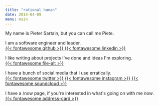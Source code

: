 ```yaml
---
title: "rational human"
date: 2014-04-09
menu: main
---
```


My name is Pieter Sartain, but you can call me Piete.

I am a software engineer and leader.<br />
[{{< fontawesome github >}}](https://github.com/pietersartain) [{{< fontawesome linkedin >}}](https://www.linkedin.com/in/pietersartain)

I like writing about projects I've done and ideas I'm exploring.<br />
[{{< fontawesome file-alt >}}](/post/) 
<!-- 
[{{< fontawesome file >}}](categories) 
[{{< fontawesome file >}}](tags)
 -->

<!-- I like to make stuff. Blog, insta, soundcloud  -->

I have a bunch of social media that I use erratically.<br />
[{{< fontawesome twitter >}}](https://twitter.com/pietersartain) [{{< fontawesome instagram >}}](https://www.instagram.com/pesartain/) [{{< fontawesome soundcloud >}}](https://soundcloud.com/pietesartain)

I have a /now page, if you're interested in what's going on with me *now*.<br />
[{{< fontawesome address-card >}}](/now)